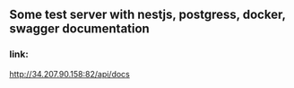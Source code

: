 ## Some test server with nestjs, postgress, docker, swagger documentation

### link:

http://34.207.90.158:82/api/docs
